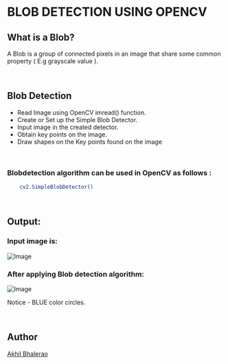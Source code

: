 # BLOB DETECTION USING OPENCV

## What is a Blob?
A Blob is a group of connected pixels in an image that share some common property ( E.g grayscale value ).

</br>

## Blob Detection
- Read Image using OpenCV imread() function.
- Create or Set up the Simple Blob Detector.
- Input image in the created detector.
- Obtain key points on the image.
- Draw shapes on the Key points found on the image

</br>

### Blobdetection algorithm can be used in <b>OpenCV</b> as follows :
```sh 
    cv2.SimpleBlobDetector()
```


</br>

## Output:

### Input image is:

![Image](https://i.imgur.com/PwOvxdm.png)

### After applying Blob detection algorithm:

![Image](https://i.imgur.com/bi0RqYm.png)

Notice - BLUE color circles.

</br>

## Author
[Akhil Bhalerao](https://github.com/iamakkkhil)
